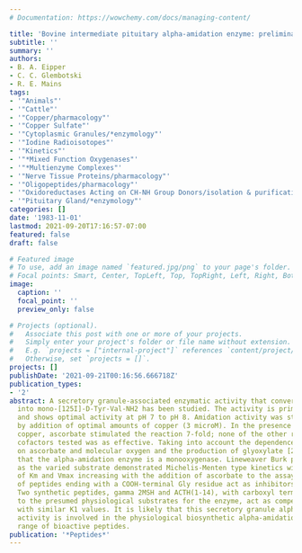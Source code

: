 ```yaml
---
# Documentation: https://wowchemy.com/docs/managing-content/

title: 'Bovine intermediate pituitary alpha-amidation enzyme: preliminary characterization.'
subtitle: ''
summary: ''
authors:
- B. A. Eipper
- C. C. Glembotski
- R. E. Mains
tags:
- '"Animals"'
- '"Cattle"'
- '"Copper/pharmacology"'
- '"Copper Sulfate"'
- '"Cytoplasmic Granules/*enzymology"'
- '"Iodine Radioisotopes"'
- '"Kinetics"'
- '"*Mixed Function Oxygenases"'
- '"*Multienzyme Complexes"'
- '"Nerve Tissue Proteins/pharmacology"'
- '"Oligopeptides/pharmacology"'
- '"Oxidoreductases Acting on CH-NH Group Donors/isolation & purification/*metabolism"'
- '"Pituitary Gland/*enzymology"'
categories: []
date: '1983-11-01'
lastmod: 2021-09-20T17:16:57-07:00
featured: false
draft: false

# Featured image
# To use, add an image named `featured.jpg/png` to your page's folder.
# Focal points: Smart, Center, TopLeft, Top, TopRight, Left, Right, BottomLeft, Bottom, BottomRight.
image:
  caption: ''
  focal_point: ''
  preview_only: false

# Projects (optional).
#   Associate this post with one or more of your projects.
#   Simply enter your project's folder or file name without extension.
#   E.g. `projects = ["internal-project"]` references `content/project/deep-learning/index.md`.
#   Otherwise, set `projects = []`.
projects: []
publishDate: '2021-09-21T00:16:56.666718Z'
publication_types:
- '2'
abstract: A secretory granule-associated enzymatic activity that converts mono-[125I]-D-Tyr-Val-Gly
  into mono-[125I]-D-Tyr-Val-NH2 has been studied. The activity is primarily soluble
  and shows optimal activity at pH 7 to pH 8. Amidation activity was stimulated 9-fold
  by addition of optimal amounts of copper (3 microM). In the presence of optimal
  copper, ascorbate stimulated the reaction 7-fold; none of the other reduced or oxidized
  cofactors tested was as effective. Taking into account the dependence of the reaction
  on ascorbate and molecular oxygen and the production of glyoxylate [2], it is suggested
  that the alpha-amidation enzyme is a monooxygenase. Lineweaver Burk plots with D-Tyr-Val-Gly
  as the varied substrate demonstrated Michelis-Menten type kinetics with the values
  of Km and Vmax increasing with the addition of ascorbate to the assay. A variety
  of peptides ending with a COOH-terminal Gly residue act as inhibitors of the reaction.
  Two synthetic peptides, gamma 2MSH and ACTH(1-14), with carboxyl termini similar
  to the presumed physiological substrates for the enzyme, act as competitive inhibitors
  with similar K1 values. It is likely that this secretory granule alpha-amidation
  activity is involved in the physiological biosynthetic alpha-amidation of a wide
  range of bioactive peptides.
publication: '*Peptides*'
---
```


